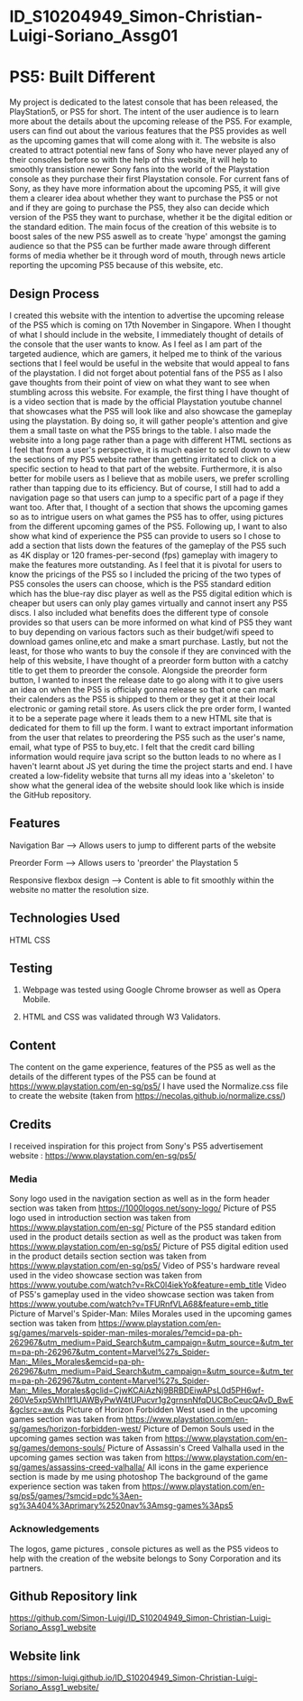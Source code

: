 # ID_S10204949_Simon-Christian-Luigi-Soriano_Assg01

# PS5: Built Different

My project is dedicated to the latest console that has been released, the PlayStation5, or PS5 for short. The intent of the user audience is to learn more about the details about the upcoming release of the PS5. For example, users can find out about the various features that the PS5 provides as well as the upcoming games that will come along with it. The website is also created to attract potential new fans of Sony who have never played any of their consoles before so with the help of this website, it will help to smoothly transistion newer Sony fans into the world of the Playstation console as they purchase their first Playstation console. For current fans of Sony, as they have more information about the upcoming PS5, it will give them a clearer idea about whether they want to purchase the PS5 or not and if they are going to purchase the PS5, they also can decide which version of the PS5 they want to purchase, whether it be the digital edition or the standard edition. The main focus of the creation of this website is to boost sales of the new PS5 aswell as to create 'hype' amongst the gaming audience so that the PS5 can be further made aware through different forms of media whether be it through word of mouth, through news article reporting the upcoming PS5 because of this website, etc.

## Design Process

I created this website with the intention to advertise the upcoming release of the PS5 which is coming on 17th November in Singapore. When I thought of what I should include in the website, I immediately thought of details of the console that the user wants to know. As I feel as I am part of the targeted audience, which are gamers, it helped me to think of the various sections that I feel would be useful in the website that would appeal to fans of the playstation. I did not forget about potential fans of the PS5 as I also gave thoughts from their point of view on what they want to see when stumbling across this website. For example, the first thing I have thought of is a video section that is made by the official Playstation youtube channel that showcases what the PS5 will look like and also showcase the gameplay using the playstation. By doing so, it will gather people's attention and give them a small taste on what the PS5 brings to the table. I also made the website into a long page rather than a page with different HTML sections as I feel that from a user's perspective, it is much easier to scroll down to view the sections of my PS5 website rather than getting irritated to click on a specific section to head to that part of the website. Furthermore, it is also better for mobile users as I believe that as mobile users, we prefer scrolling rather than tapping due to its efficiency. But of course, I still had to add a navigation page so that users can jump to a specific part of a page if they want too. After that, I thought of a section that shows the upcoming games so as to intrigue users on what games the PS5 has to offer, using pictures from the different upcoming games of the PS5. Following up, I want to also show what kind of experience the PS5 can provide to users so I chose to add a section that lists down the features of the gameplay of the PS5 such as 4K display or 120 frames-per-second (fps) gameplay with imagery to make the features more outstanding. As I feel that it is pivotal for users to know the pricings of the PS5 so I included the pricing of the two types of PS5 consoles the users can choose, which is the PS5 standard edition which has the blue-ray disc player as well as the PS5 digital edition which is cheaper but users can only play games virtually and cannot insert any PS5 discs. I also included what benefits does the different type of console provides so that users can be more informed on what kind of PS5 they want to buy depending on various factors such as their budget/wifi speed to download games online,etc and make a smart purchase. Lastly, but not the least, for those who wants to buy the console if they are convinced with the help of this website, I have thought of a preorder form button with a catchy title to get them to preorder the console. Alongside the preorder form button, I wanted to insert the release date to go along with it to give users an idea on when the PS5 is officialy gonna release so that one can mark their calenders as the PS5 is shipped to them or they get it at their local electronic or gaming retail store. As users click the pre order form, I wanted it to be a seperate page where it leads them to a new HTML site that is dedicated for them to fill up the form. I want to extract important information from the user that relates to preordering the PS5 such as the user's name, email, what type of PS5 to buy,etc. I felt that the credit card billing information would require java script so the button leads to no where as I haven't learnt about JS yet during the time the project starts and end. I have created a low-fidelity website that turns all my ideas into a 'skeleton' to show what the general idea of the website should look like which is inside the GitHub repository.


## Features

Navigation Bar --> Allows users to jump to different parts of the website

Preorder Form --> Allows users to 'preorder' the Playstation 5

Responsive flexbox design --> Content is able to fit smoothly within the website no matter the resolution size.

 
## Technologies Used
HTML
CSS

## Testing
1. Webpage was tested using Google Chrome browser as well as Opera Mobile.

2. HTML and CSS was validated through W3 Validators.

## Content

The content on the game experience, features of the PS5 as well as the details of the different types of the PS5 can be found at https://www.playstation.com/en-sg/ps5/
I have used the Normalize.css file to create the website (taken from https://necolas.github.io/normalize.css/)

## Credits

I received inspiration for this project from Sony's PS5 advertisement website : https://www.playstation.com/en-sg/ps5/


### Media
Sony logo used in the navigation section as well as in the form header section was taken from https://1000logos.net/sony-logo/
Picture of PS5 logo used in introduction section  was taken from https://www.playstation.com/en-sg/
Picture of the PS5 standard edition used in the product details section as well as the product  was taken from https://www.playstation.com/en-sg/ps5/
Picture of PS5 digital edition used in the product details section section was taken from https://www.playstation.com/en-sg/ps5/
Video of PS5's hardware reveal used in the video showcase section was taken from https://www.youtube.com/watch?v=RkC0l4iekYo&feature=emb_title
Video of PS5's gameplay used in the video showcase section was taken from https://www.youtube.com/watch?v=TFURnfVLA68&feature=emb_title
Picture of Marvel's Spider-Man: Miles Morales used in the upcoming games section was taken from https://www.playstation.com/en-sg/games/marvels-spider-man-miles-morales/?emcid=pa-ph-262967&utm_medium=Paid_Search&utm_campaign=&utm_source=&utm_term=pa-ph-262967&utm_content=Marvel%27s_Spider-Man:_Miles_Morales&emcid=pa-ph-262967&utm_medium=Paid_Search&utm_campaign=&utm_source=&utm_term=pa-ph-262967&utm_content=Marvel%27s_Spider-Man:_Miles_Morales&gclid=CjwKCAiAzNj9BRBDEiwAPsL0d5PH6wf-260Ve5xp5Whl1f1UAWByPwW4tUPucvr1g2grnsnNfqDUCBoCeucQAvD_BwE&gclsrc=aw.ds
Picture of Horizon Forbidden West used in the upcoming games section was taken from  https://www.playstation.com/en-sg/games/horizon-forbidden-west/
Picture of Demon Souls used in the upcoming games section was taken from https://www.playstation.com/en-sg/games/demons-souls/
Picture of Assassin's Creed Valhalla used in the upcoming games section was taken from https://www.playstation.com/en-sg/games/assassins-creed-valhalla/
All icons in the game experience section is made by me using photoshop
The background of the game experience section was taken from https://www.playstation.com/en-sg/ps5/games/?smcid=pdc%3Aen-sg%3A404%3Aprimary%2520nav%3Amsg-games%3Aps5
### Acknowledgements

The logos, game pictures , console pictures as well as the PS5 videos to help with the creation of the website belongs to Sony Corporation and its partners.

## Github Repository link
https://github.com/Simon-Luigi/ID_S10204949_Simon-Christian-Luigi-Soriano_Assg1_website

## Website link
https://simon-luigi.github.io/ID_S10204949_Simon-Christian-Luigi-Soriano_Assg1_website/


